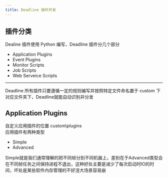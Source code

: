 ```yaml
---
title: Deadline 插件开发
---
```

## 插件分类
Dealine 插件使用 Python 编写，Deadline 插件分几个部分
- Application Plugins
- Event Plugins
- Monitor Scripts
- Job Scripts
- Web Serveice Scripts
---
Deadline 所有插件只要遵循一定的规则编写并按照特定文件命名置于 custom 下对应文件夹下，Deadline就能自动识别并分发

## Application Plugins
自定义应用插件的位置 custom\plugins  
应用插件有两种类型
- Simple
- Advanced

Simple就是我们通常理解的把不同帧分到不同机器上，差别在于Advanced类型会在不同帧任务之间保持进程不退出，这种好处主要是减少了每次启动时IO的时间，坏处是某些软件内存管理的不好渲大场景容易崩